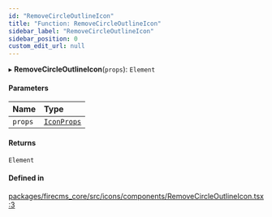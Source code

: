 ```yaml
---
id: "RemoveCircleOutlineIcon"
title: "Function: RemoveCircleOutlineIcon"
sidebar_label: "RemoveCircleOutlineIcon"
sidebar_position: 0
custom_edit_url: null
---
```


▸ **RemoveCircleOutlineIcon**(`props`): `Element`

#### Parameters

| Name | Type |
| :------ | :------ |
| `props` | [`IconProps`](../types/IconProps.md) |

#### Returns

`Element`

#### Defined in

[packages/firecms_core/src/icons/components/RemoveCircleOutlineIcon.tsx:3](https://github.com/FireCMSco/firecms/blob/d45f3739/packages/firecms_core/src/icons/components/RemoveCircleOutlineIcon.tsx#L3)
